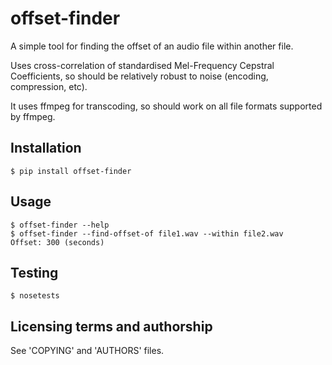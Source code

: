 offset-finder
=============

A simple tool for finding the offset of an audio file within another
file. 

Uses cross-correlation of standardised Mel-Frequency Cepstral Coefficients,
so should be relatively robust to noise (encoding, compression, etc).

It uses ffmpeg for transcoding, so should work on all file formats
supported by ffmpeg.

Installation
------------

    $ pip install offset-finder

Usage
-----

    $ offset-finder --help
    $ offset-finder --find-offset-of file1.wav --within file2.wav
    Offset: 300 (seconds)

Testing
-------

    $ nosetests

Licensing terms and authorship
------------------------------

See 'COPYING' and 'AUTHORS' files.
